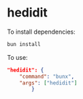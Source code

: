 # hedidit

To install dependencies:

```bash
bun install
```

To use:

```json
"hedidit": {
	"command": "bunx",
	"args": ["hedidit"]
		}
```